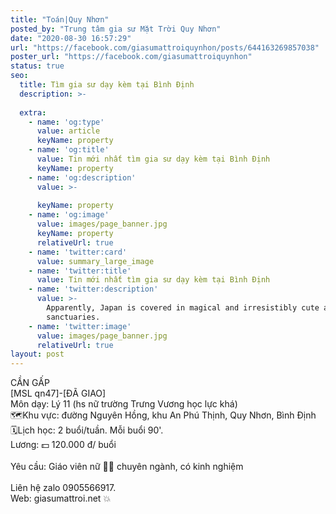 ```yaml
---
title: "Toán|Quy Nhơn"
posted_by: "Trung tâm gia sư Mặt Trời Quy Nhơn"
date: "2020-08-30 16:57:29"
url: "https://facebook.com/giasumattroiquynhon/posts/644163269857038"
poster_url: "https://facebook.com/giasumattroiquynhon"
status: true
seo:
  title: Tìm gia sư dạy kèm tại Bình Định
  description: >-
    
  extra:
    - name: 'og:type'
      value: article
      keyName: property
    - name: 'og:title'
      value: Tin mới nhất tìm gia sư dạy kèm tại Bình Định
      keyName: property
    - name: 'og:description'
      value: >-
        
      keyName: property
    - name: 'og:image'
      value: images/page_banner.jpg
      keyName: property
      relativeUrl: true
    - name: 'twitter:card'
      value: summary_large_image
    - name: 'twitter:title'
      value: Tin mới nhất tìm gia sư dạy kèm tại Bình Định
    - name: 'twitter:description'
      value: >-
        Apparently, Japan is covered in magical and irresistibly cute animal
        sanctuaries.
    - name: 'twitter:image'
      value: images/page_banner.jpg
      relativeUrl: true
layout: post
---
```

CẦN GẤP<br>[MSL qn47]-[ĐÃ GIAO]<br>Môn dạy: Lý 11 (hs nữ trường Trưng Vương học lực khá)<br>🗺Khu vực: đường Nguyên Hồng, khu An Phú Thịnh, Quy Nhơn, Bình Định<br>🗓Lịch học: 2 buổi/tuần. Mỗi buổi 90'.<br>Lương: 💵 120.000 đ/ buổi<br><br>Yêu cầu: Giáo viên nữ 👩‍🏫 chuyên ngành, có kinh nghiệm<br><br>Liên hệ zalo 0905566917.<br>Web: giasumattroi.net 💥
